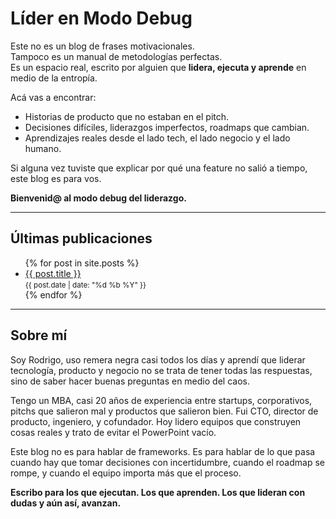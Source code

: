 # Líder en Modo Debug

Este no es un blog de frases motivacionales.  
Tampoco es un manual de metodologías perfectas.  
Es un espacio real, escrito por alguien que **lidera, ejecuta y aprende** en medio de la entropía.

Acá vas a encontrar:

- Historias de producto que no estaban en el pitch.
- Decisiones difíciles, liderazgos imperfectos, roadmaps que cambian.
- Aprendizajes reales desde el lado tech, el lado negocio y el lado humano.

Si alguna vez tuviste que explicar por qué una feature no salió a tiempo, este blog es para vos.

**Bienvenid@ al modo debug del liderazgo.**

---

## Últimas publicaciones

<ul>
  {% for post in site.posts %}
    <li>
      <a href="{{ post.url }}">{{ post.title }}</a><br/>
      <small>{{ post.date | date: "%d %b %Y" }}</small>
    </li>
  {% endfor %}
</ul>

---

## Sobre mí

Soy Rodrigo, uso remera negra casi todos los días y aprendí que liderar tecnología, producto y negocio no se trata de tener todas las respuestas, sino de saber hacer buenas preguntas en medio del caos.

Tengo un MBA, casi 20 años de experiencia entre startups, corporativos, pitchs que salieron mal y productos que salieron bien. Fui CTO, director de producto, ingeniero, y cofundador. Hoy lidero equipos que construyen cosas reales y trato de evitar el PowerPoint vacío.

Este blog no es para hablar de frameworks. Es para hablar de lo que pasa cuando hay que tomar decisiones con incertidumbre, cuando el roadmap se rompe, y cuando el equipo importa más que el proceso.

**Escribo para los que ejecutan. Los que aprenden. Los que lideran con dudas y aún así, avanzan.**
